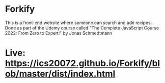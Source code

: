 # Forkify
This is a front-end website where someone can search and add recipes. Done as part of the Udemy course called "The Complete JavaScript Course 2022: From Zero to Expert!" by Jonas Schmedtmann

# Live: https://ics20072.github.io/Forkify/blob/master/dist/index.html
